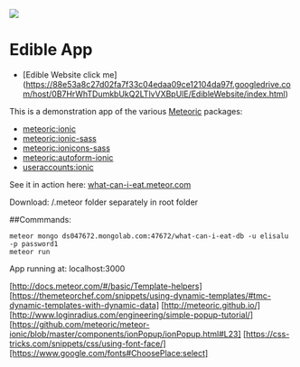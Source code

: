 ![](https://drive.google.com/file/d/0ByvP31YWh_LzRGk0X0tSa1IyNTg/view?usp=sharing)

# Edible App 

- [Edible Website click me] (https://88e53a8c27d02fa7f33c04edaa09ce12104da97f.googledrive.com/host/0B7HrWhTDumkbUkQ2LTlvVXBpUlE/EdibleWebsite/index.html)

This is a demonstration app of the various [Meteoric](https://github.com/meteoric) packages:

- [meteoric:ionic](https://github.com/meteoric/meteor-ionic)
- [meteoric:ionic-sass](https://github.com/meteoric/ionic-sass)
- [meteoric:ionicons-sass](https://github.com/meteoric/ionicons-sass)
- [meteoric:autoform-ionic](https://github.com/meteoric/autoform-ionic)
- [useraccounts:ionic](https://github.com/meteoric/useraccounts-ionic)

See it in action here: [what-can-i-eat.meteor.com](http://what-can-i-eat.meteor.com)

Download: /.meteor folder separately in root folder 

##Commmands:
```
meteor mongo ds047672.mongolab.com:47672/what-can-i-eat-db -u elisalu -p password1
meteor run 
```
App running at: localhost:3000 

[http://docs.meteor.com/#/basic/Template-helpers]
[https://themeteorchef.com/snippets/using-dynamic-templates/#tmc-dynamic-templates-with-dynamic-data]
[http://meteoric.github.io/]
[http://www.loginradius.com/engineering/simple-popup-tutorial/]
[https://github.com/meteoric/meteor-ionic/blob/master/components/ionPopup/ionPopup.html#L23]
[https://css-tricks.com/snippets/css/using-font-face/][https://www.google.com/fonts#ChoosePlace:select]

